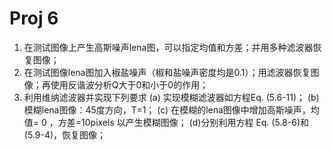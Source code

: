 # Proj 6

1. 在测试图像上产生高斯噪声lena图，可以指定均值和方差；并用多种滤波器恢复图像；
2. 在测试图像lena图加入椒盐噪声（椒和盐噪声密度均是0.1）；用滤波器恢复图像；再使用反谐波分析Q大于0和小于0的作用；
3. 利用维纳滤波器并实现下列要求
   (a) 实现模糊滤波器如方程Eq. (5.6-11)；
   (b) 模糊lena图像：45度方向，T=1；
   (c) 在模糊的lena图像中增加高斯噪声，均值= 0 ，方差=10pixels 以产生模糊图像；
   (d)分别利用方程 Eq. (5.8-6)和(5.9-4)，恢复图像；